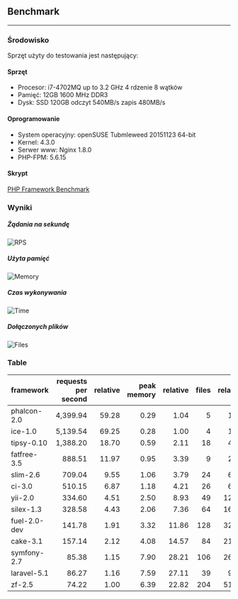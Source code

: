 ## Benchmark
***
### Środowisko
Sprzęt użyty do testowania jest następujący:

#### Sprzęt
* Procesor: i7-4702MQ up to 3.2 GHz 4 rdzenie 8 wątków
* Pamięć: 12GB 1600 MHz DDR3
* Dysk: SSD 120GB odczyt 540MB/s zapis 480MB/s

#### Oprogramowanie
* System operacyjny: openSUSE Tubmleweed 20151123 64-bit
* Kernel: 4.3.0
* Serwer www: Nginx 1.8.0
* PHP-FPM: 5.6.15

#### Skrypt
[PHP Framework Benchmark](https://github.com/kenjis/php-framework-benchmark)

### Wyniki
##### Żądania na sekundę

![RPS](/img/doc/benchmark.jpg)

##### Użyta pamięć

![Memory](/img/doc/benchmark2.jpg)

##### Czas wykonywania

![Time](/img/doc/benchmark3.jpg)

##### Dołączonych plików

![Files](/img/doc/benchmark4.jpg)

### Table
|framework          |requests per second|relative|peak memory|relative|files|relative|
|-------------------|------------------:|-------:|----------:|-------:|----:|-------:|
|phalcon-2.0        |           4,399.94|   59.28|       0.29|    1.04|    5|    1.25|
|ice-1.0            |           5,139.54|   69.25|       0.28|    1.00|    4|    1.00|
|tipsy-0.10         |           1,388.20|   18.70|       0.59|    2.11|   18|    4.50|
|fatfree-3.5        |             888.51|   11.97|       0.95|    3.39|    9|    2.25|
|slim-2.6           |             709.04|    9.55|       1.06|    3.79|   24|    6.00|
|ci-3.0             |             510.15|    6.87|       1.18|    4.21|   26|    6.50|
|yii-2.0            |             334.60|    4.51|       2.50|    8.93|   49|   12.25|
|silex-1.3          |             328.58|    4.43|       2.06|    7.36|   64|   16.00|
|fuel-2.0-dev       |             141.78|    1.91|       3.32|   11.86|  128|   32.00|
|cake-3.1           |             157.14|    2.12|       4.08|   14.57|   84|   21.00|
|symfony-2.7        |              85.38|    1.15|       7.90|   28.21|  106|   26.50|
|laravel-5.1        |              86.27|    1.16|       7.59|   27.11|   39|    9.75|
|zf-2.5             |              74.22|    1.00|       6.39|   22.82|  204|   51.00|
